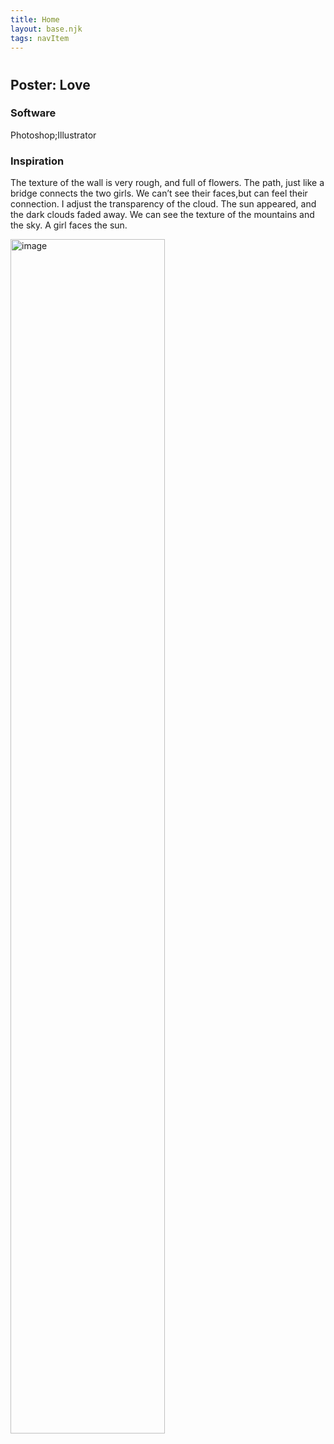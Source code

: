 ```yaml
---
title: Home
layout: base.njk
tags: navItem
---
```

# 
  <div class="detailpage">   
 <div class="description"> 
    <h2 class="dptitle">Poster: Love</h2>  
   <h3 class="projectdetail">Software</h3>
   <p class="dpword">Photoshop;Illustrator</p>
  <h3 class="projectdetail">Inspiration</h3>
   <p class="dpword"> The texture of the wall is very rough, and full of flowers. The path, just like a bridge connects the two girls. We can’t see their faces,but can feel their connection. I adjust the transparency of the cloud. The sun appeared, and the dark clouds faded away. We can see the texture of the mountains and the sky. A girl faces the sun. </p>
 </div>  
   <div class="dpimages-width"> 
   <img src="/images/girl-poster.jpg"  class="dp" alt="image" style="width:70%"></div>
    </div>
